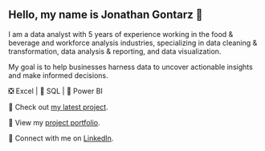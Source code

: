 ## Hello, my name is Jonathan Gontarz 👋

I am a data analyst with 5 years of experience working in the food & beverage and workforce analysis industries, specializing in data cleaning & transformation, data analysis & reporting, and data visualization.

My goal is to help businesses harness data to uncover actionable insights and make informed decisions.

❎ Excel | 🐬 SQL | 📶 Power BI

📌 Check out [my latest project](https://medium.com/@jpgontarz/hello-world-594a10f3dd9a).

📂 View my [project portfolio](https://www.datascienceportfol.io/jpgontarz).

🤝 Connect with me on [LinkedIn](https://www.linkedin.com/in/jpgontarz/).
